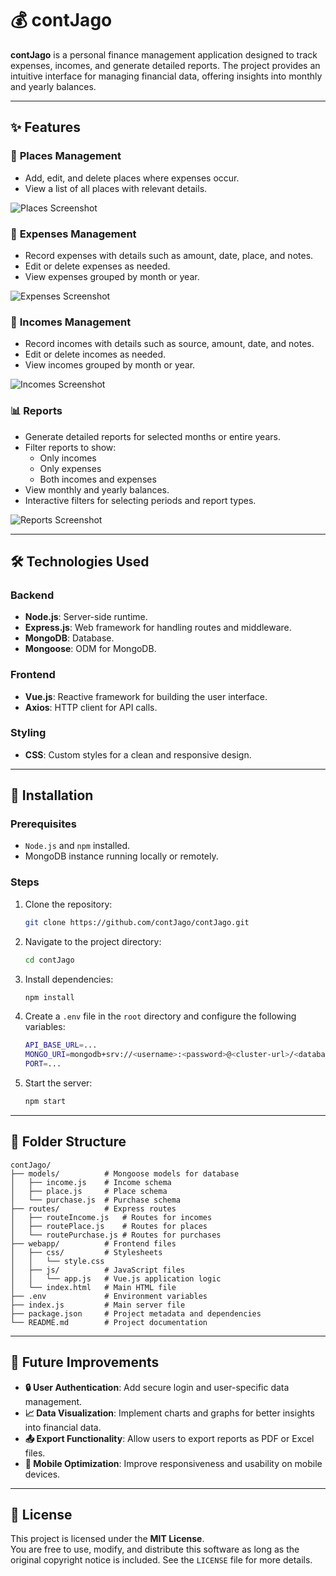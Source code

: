 # 💰 contJago

**contJago** is a personal finance management application designed to track expenses, incomes, and generate detailed reports. 
The project provides an intuitive interface for managing financial data, offering insights into monthly and yearly balances.

---

## ✨ Features

### 📍 **Places Management**
- Add, edit, and delete places where expenses occur.
- View a list of all places with relevant details.

![Places Screenshot](./imgs/posti.png)

### 🛒 **Expenses Management**
- Record expenses with details such as amount, date, place, and notes.
- Edit or delete expenses as needed.
- View expenses grouped by month or year.

![Expenses Screenshot](./imgs/spese.png)

### 💸 **Incomes Management**
- Record incomes with details such as source, amount, date, and notes.
- Edit or delete incomes as needed.
- View incomes grouped by month or year.

![Incomes Screenshot](./imgs/entrate.png)

### 📊 **Reports**
- Generate detailed reports for selected months or entire years.
- Filter reports to show:
  - Only incomes
  - Only expenses
  - Both incomes and expenses
- View monthly and yearly balances.
- Interactive filters for selecting periods and report types.

![Reports Screenshot](./imgs/report.png)

---

## 🛠️ Technologies Used

### Backend
- **Node.js**: Server-side runtime.
- **Express.js**: Web framework for handling routes and middleware.
- **MongoDB**: Database.
- **Mongoose**: ODM for MongoDB.

### Frontend
- **Vue.js**: Reactive framework for building the user interface.
- **Axios**: HTTP client for API calls.

### Styling
- **CSS**: Custom styles for a clean and responsive design.

---

## 🚀 Installation

### Prerequisites
- `Node.js` and `npm` installed.
- MongoDB instance running locally or remotely.

### Steps
1. Clone the repository:
   ```bash
   git clone https://github.com/contJago/contJago.git
   ```
2. Navigate to the project directory:
    ```bash
    cd contJago
    ```
3. Install dependencies:
    ```bash
    npm install
    ```
4. Create a `.env` file in the `root` directory and configure the following variables:
    ```bash
    API_BASE_URL=...
    MONGO_URI=mongodb+srv://<username>:<password>@<cluster-url>/<database-name>
    PORT=...
    ```
5. Start the server:
    ```bash
    npm start
    ```

---

## 📂 Folder Structure
    
    contJago/
    ├── models/          # Mongoose models for database
    │   ├── income.js    # Income schema
    │   ├── place.js     # Place schema
    │   └── purchase.js  # Purchase schema
    ├── routes/          # Express routes
    │   ├── routeIncome.js   # Routes for incomes
    │   ├── routePlace.js    # Routes for places
    │   └── routePurchase.js # Routes for purchases
    ├── webapp/          # Frontend files
    │   ├── css/         # Stylesheets
    │   │   └── style.css
    │   ├── js/          # JavaScript files
    │   │   └── app.js   # Vue.js application logic
    │   └── index.html   # Main HTML file
    ├── .env             # Environment variables
    ├── index.js         # Main server file
    ├── package.json     # Project metadata and dependencies
    └── README.md        # Project documentation

---

## 🌟 Future Improvements
- **🔒 User Authentication**: Add secure login and user-specific data management.
- **📈 Data Visualization**: Implement charts and graphs for better insights into financial data.
- **📤 Export Functionality**: Allow users to export reports as PDF or Excel files.
- **📱 Mobile Optimization**: Improve responsiveness and usability on mobile devices.

---

## 📜 License
This project is licensed under the **MIT License**.  
You are free to use, modify, and distribute this software as long as the original copyright notice is included. See the `LICENSE` file for more details.

